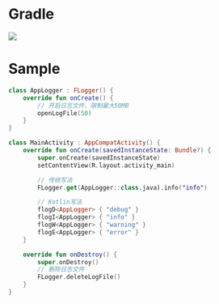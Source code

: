 # Gradle

[![](https://jitpack.io/v/zj565061763/log.svg)](https://jitpack.io/#zj565061763/log)

# Sample

```kotlin
class AppLogger : FLogger() {
    override fun onCreate() {
        // 开启日志文件，限制最大50MB
        openLogFile(50)
    }
}
```

```kotlin
class MainActivity : AppCompatActivity() {
    override fun onCreate(savedInstanceState: Bundle?) {
        super.onCreate(savedInstanceState)
        setContentView(R.layout.activity_main)

        // 传统写法
        FLogger.get(AppLogger::class.java).info("info")

        // Kotlin写法
        flogD<AppLogger> { "debug" }
        flogI<AppLogger> { "info" }
        flogW<AppLogger> { "warning" }
        flogE<AppLogger> { "error" }
    }

    override fun onDestroy() {
        super.onDestroy()
        // 删除日志文件
        FLogger.deleteLogFile()
    }
}
```
